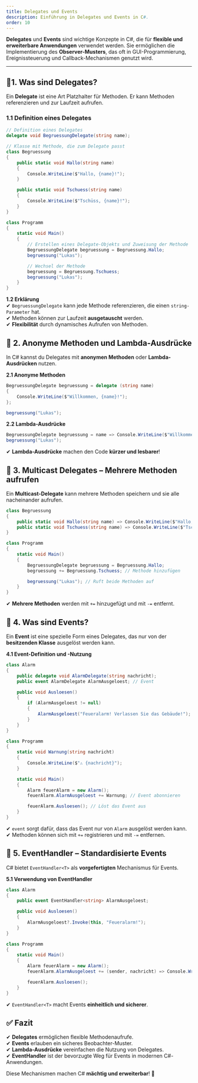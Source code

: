 ```yaml
---
title: Delegates und Events
description: Einführung in Delegates und Events in C#.
order: 10
---
```


**Delegates** und **Events** sind wichtige Konzepte in C#, die für **flexible und erweiterbare Anwendungen** verwendet werden. Sie ermöglichen die Implementierung des **Observer-Musters**, das oft in GUI-Programmierung, Ereignissteuerung und Callback-Mechanismen genutzt wird.

---

## 🔹1. Was sind Delegates?
Ein **Delegate** ist eine Art Platzhalter für Methoden. Er kann Methoden referenzieren und zur Laufzeit aufrufen.

### **1.1 Definition eines Delegates**
```csharp
// Definition eines Delegates
delegate void BegruessungDelegate(string name);

// Klasse mit Methode, die zum Delegate passt
class Begruessung
{
    public static void Hallo(string name)
    {
        Console.WriteLine($"Hallo, {name}!");
    }

    public static void Tschuess(string name)
    {
        Console.WriteLine($"Tschüss, {name}!");
    }
}

class Programm
{
    static void Main()
    {
        // Erstellen eines Delegate-Objekts und Zuweisung der Methode
        BegruessungDelegate begruessung = Begruessung.Hallo;
        begruessung("Lukas");

        // Wechsel der Methode
        begruessung = Begruessung.Tschuess;
        begruessung("Lukas");
    }
}
```

**1.2 Erklärung**  
✔ `BegruessungDelegate` kann jede Methode referenzieren, die einen `string-Parameter` hat.  
✔ Methoden können zur Laufzeit **ausgetauscht** werden.  
✔ **Flexibilität** durch dynamisches Aufrufen von Methoden.

## 🔹 2. Anonyme Methoden und Lambda-Ausdrücke
In C# kannst du Delegates mit **anonymen Methoden** oder **Lambda-Ausdrücken** nutzen.

**2.1 Anonyme Methoden**

```csharp
BegruessungDelegate begruessung = delegate (string name)
{
    Console.WriteLine($"Willkommen, {name}!");
};

begruessung("Lukas");
```

**2.2 Lambda-Ausdrücke**

```csharp
BegruessungDelegate begruessung = name => Console.WriteLine($"Willkommen, {name}!");
begruessung("Lukas");
```

✔ **Lambda-Ausdrücke** machen den Code **kürzer und lesbarer**!

## 🔹 3. Multicast Delegates – Mehrere Methoden aufrufen
Ein **Multicast-Delegate** kann mehrere Methoden speichern und sie alle nacheinander aufrufen.

```csharp
class Begruessung
{
    public static void Hallo(string name) => Console.WriteLine($"Hallo, {name}!");
    public static void Tschuess(string name) => Console.WriteLine($"Tschüss, {name}!");
}

class Programm
{
    static void Main()
    {
        BegruessungDelegate begruessung = Begruessung.Hallo;
        begruessung += Begruessung.Tschuess; // Methode hinzufügen

        begruessung("Lukas"); // Ruft beide Methoden auf
    }
}
```

✔ **Mehrere Methoden** werden mit `+=` hinzugefügt und mit `-=` entfernt.

## 🔹 4. Was sind Events?
Ein **Event** ist eine spezielle Form eines Delegates, das nur von der **besitzenden Klasse** ausgelöst werden kann.

**4.1 Event-Definition und -Nutzung**

```csharp
class Alarm
{
    public delegate void AlarmDelegate(string nachricht);
    public event AlarmDelegate AlarmAusgeloest; // Event

    public void Ausloesen()
    {
        if (AlarmAusgeloest != null)
        {
            AlarmAusgeloest("Feueralarm! Verlassen Sie das Gebäude!");
        }
    }
}

class Programm
{
    static void Warnung(string nachricht)
    {
        Console.WriteLine($"⚠ {nachricht}");
    }

    static void Main()
    {
        Alarm feuerAlarm = new Alarm();
        feuerAlarm.AlarmAusgeloest += Warnung; // Event abonnieren

        feuerAlarm.Ausloesen(); // Löst das Event aus
    }
}
```

✔ `event` sorgt dafür, dass das Event nur von `Alarm` ausgelöst werden kann.  
✔ Methoden können sich mit `+=` registrieren und mit `-=` entfernen.

## 🔹 5. EventHandler – Standardisierte Events
C# bietet `EventHandler<T>` als **vorgefertigten** Mechanismus für Events.

**5.1 Verwendung von EventHandler**

```csharp
class Alarm
{
    public event EventHandler<string> AlarmAusgeloest;

    public void Ausloesen()
    {
        AlarmAusgeloest?.Invoke(this, "Feueralarm!");
    }
}

class Programm
{
    static void Main()
    {
        Alarm feuerAlarm = new Alarm();
        feuerAlarm.AlarmAusgeloest += (sender, nachricht) => Console.WriteLine($"⚠ {nachricht}");

        feuerAlarm.Ausloesen();
    }
}
```

✔ `EventHandler<T>` macht Events **einheitlich und sicherer**.

## ✅ Fazit
✔ **Delegates** ermöglichen flexible Methodenaufrufe.  
✔ **Events** erlauben ein sicheres Beobachter-Muster.  
✔ **Lambda-Ausdrücke** vereinfachen die Nutzung von Delegates.  
✔ **EventHandler<T>** ist der bevorzugte Weg für Events in modernen C#-Anwendungen.

Diese Mechanismen machen C# **mächtig und erweiterbar**! 🚀